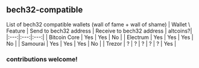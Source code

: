 ## bech32-compatible
List of bech32 compatible wallets (wall of fame + wall of shame)
| Wallet \ Feature | Send to bech32 address | Receive to bech32 address | altcoins?|
|:---:|:---:|:---:|
| Bitcoin Core | Yes | Yes | No |
| Electrum | Yes | Yes | Yes | No | 
| Samourai | Yes | Yes | Yes | No |
| Trezor | ? | ? | ? | ? | ? | Yes |

### contributions welcome!

